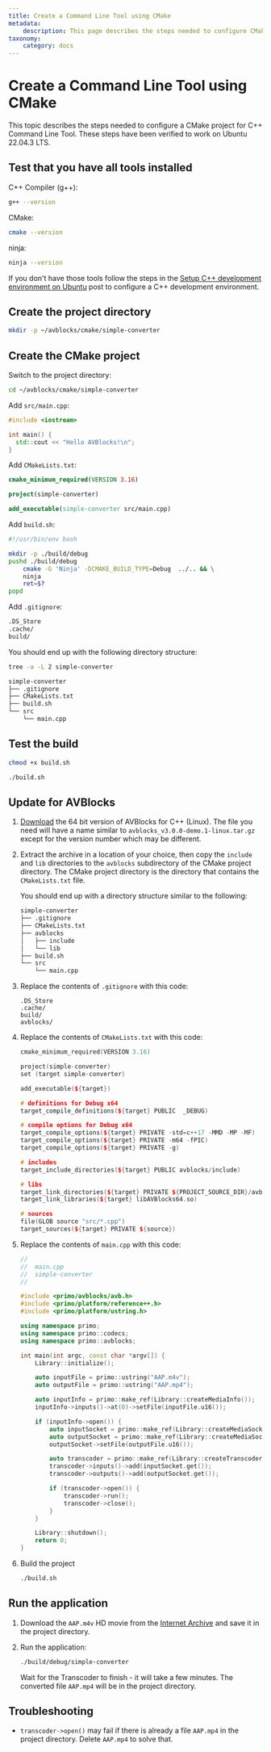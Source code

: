 ```yaml
---
title: Create a Command Line Tool using CMake
metadata:
    description: This page describes the steps needed to configure CMake project for AVBlocks Command Line Tool on Ubuntu
taxonomy:
    category: docs
---
```


# Create a Command Line Tool using CMake

This topic describes the steps needed to configure a CMake project for C++ Command Line Tool. These steps have been verified to work on Ubuntu 22.04.3 LTS.

## Test that you have all tools installed

C++ Compiler (g++):

```sh
g++ --version
```

CMake:

```sh
cmake --version
```

ninja:

```sh
ninja --version
```

If you don't have those tools follow the steps in the [Setup C++ development environment on Ubuntu](https://blog.primosoftware.com/setup-cpp-development-environment-ubuntu/) post to configure a C++ development environment. 

## Create the project directory

```bash
mkdir -p ~/avblocks/cmake/simple-converter
```

## Create the CMake project 

Switch to the project directory:

```bash
cd ~/avblocks/cmake/simple-converter
```

Add `src/main.cpp`:

```cpp
#include <iostream>

int main() {
  std::cout << "Hello AVBlocks!\n";
}
```

Add `CMakeLists.txt`:

```cmake
cmake_minimum_required(VERSION 3.16)

project(simple-converter)

add_executable(simple-converter src/main.cpp)
```

Add `build.sh`:

```bash
#!/usr/bin/env bash

mkdir -p ./build/debug
pushd ./build/debug
    cmake -G 'Ninja' -DCMAKE_BUILD_TYPE=Debug  ../.. && \
    ninja
    ret=$?
popd  
```

Add `.gitignore`:

```bash
.DS_Store
.cache/
build/
```

You should end up with the following directory structure:

```sh
tree -a -L 2 simple-converter

simple-converter
├── .gitignore
├── CMakeLists.txt
├── build.sh
└── src
    └── main.cpp
```

## Test the build

```bash
chmod +x build.sh

./build.sh
```

## Update for AVBlocks

1. [Download](https://github.com/avblocks/avblocks-core/releases/) the 64 bit version of AVBlocks for C++ (Linux). The file you need will have a name similar to `avblocks_v3.0.0-demo.1-linux.tar.gz` except for the version number which may be different. 

2. Extract the archive in a location of your choice, then copy the `include` and `lib` directories to the `avblocks` subdirectory of the CMake project directory. The CMake project directory is the directory that contains the `CMakeLists.txt` file.

    You should end up with a directory structure similar to the following:

    ```sh
    simple-converter
    ├── .gitignore
    ├── CMakeLists.txt
    ├── avblocks
    │   ├── include
    │   └── lib
    ├── build.sh
    └── src
        └── main.cpp
    ```

3. Replace the contents of `.gitignore` with this code:

    ```
    .DS_Store
    .cache/
    build/
    avblocks/
    ```

3. Replace the contents of `CMakeLists.txt` with this code:

    ```cpp
    cmake_minimum_required(VERSION 3.16)

    project(simple-converter)
    set (target simple-converter)

    add_executable(${target})

    # definitions for Debug x64
    target_compile_definitions(${target} PUBLIC  _DEBUG)

    # compile options for Debug x64
    target_compile_options(${target} PRIVATE -std=c++17 -MMD -MP -MF)
    target_compile_options(${target} PRIVATE -m64 -fPIC)
    target_compile_options(${target} PRIVATE -g)

    # includes
    target_include_directories(${target} PUBLIC avblocks/include)

    # libs
    target_link_directories(${target} PRIVATE ${PROJECT_SOURCE_DIR}/avblocks/lib/x64)
    target_link_libraries(${target} libAVBlocks64.so)

    # sources
    file(GLOB source "src/*.cpp")
    target_sources(${target} PRIVATE ${source})
    ```

4. Replace the contents of `main.cpp` with this code:
		
    ```cpp
    //
    //  main.cpp
    //  simple-converter
    //

    #include <primo/avblocks/avb.h>
    #include <primo/platform/reference++.h>
    #include <primo/platform/ustring.h>

    using namespace primo;
    using namespace primo::codecs;
    using namespace primo::avblocks;

    int main(int argc, const char *argv[]) {
        Library::initialize();

        auto inputFile = primo::ustring("AAP.m4v");
        auto outputFile = primo::ustring("AAP.mp4");

        auto inputInfo = primo::make_ref(Library::createMediaInfo());
        inputInfo->inputs()->at(0)->setFile(inputFile.u16());

        if (inputInfo->open()) {
            auto inputSocket = primo::make_ref(Library::createMediaSocket(inputInfo.get()));
            auto outputSocket = primo::make_ref(Library::createMediaSocket(Preset::Video::Generic::MP4::Base_H264_AAC));
            outputSocket->setFile(outputFile.u16());

            auto transcoder = primo::make_ref(Library::createTranscoder());
            transcoder->inputs()->add(inputSocket.get());
            transcoder->outputs()->add(outputSocket.get());

            if (transcoder->open()) {
                transcoder->run();
                transcoder->close();
            }
        }

        Library::shutdown();
        return 0;
    }
    ```

10. Build the project

    ```bash
    ./build.sh
    ```
## Run the application

1. Download the `AAP.m4v` HD movie from the [Internet Archive](https://archive.org/details/Wildlife-filming) and save it in the project directory.

2. Run the application:

    ```bash
    ./build/debug/simple-converter
    ```
    
    Wait for the Transcoder to finish - it will take a few minutes. The converted file `AAP.mp4` will be in the project directory.
	
## Troubleshooting

* `transcoder->open()` may fail if there is already a file `AAP.mp4` in the project directory. Delete `AAP.mp4` to solve that.         
